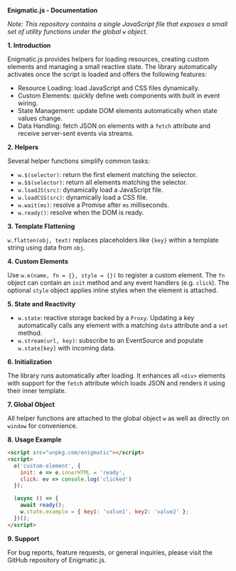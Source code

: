 **Enigmatic.js - Documentation**

*Note: This repository contains a single JavaScript file that exposes a small set of utility functions under the global `w` object.*

**1. Introduction**

Enigmatic.js provides helpers for loading resources, creating custom elements and managing a small reactive state. The library automatically activates once the script is loaded and offers the following features:

- Resource Loading: load JavaScript and CSS files dynamically.
- Custom Elements: quickly define web components with built in event wiring.
- State Management: update DOM elements automatically when state values change.
- Data Handling: fetch JSON on elements with a `fetch` attribute and receive server-sent events via streams.

**2. Helpers**

Several helper functions simplify common tasks:

- `w.$(selector)`: return the first element matching the selector.
- `w.$$(selector)`: return all elements matching the selector.
- `w.loadJS(src)`: dynamically load a JavaScript file.
- `w.loadCSS(src)`: dynamically load a CSS file.
- `w.wait(ms)`: resolve a Promise after `ms` milliseconds.
- `w.ready()`: resolve when the DOM is ready.

**3. Template Flattening**

`w.flatten(obj, text)` replaces placeholders like `{key}` within a template string using data from `obj`.

**4. Custom Elements**

Use `w.e(name, fn = {}, style = {})` to register a custom element. The `fn` object can contain an `init` method and any event handlers (e.g. `click`). The optional `style` object applies inline styles when the element is attached.

**5. State and Reactivity**

- `w.state`: reactive storage backed by a `Proxy`. Updating a key automatically calls any element with a matching `data` attribute and a `set` method.
- `w.stream(url, key)`: subscribe to an EventSource and populate `w.state[key]` with incoming data.

**6. Initialization**

The library runs automatically after loading. It enhances all `<div>` elements with support for the `fetch` attribute which loads JSON and renders it using their inner template.

**7. Global Object**

All helper functions are attached to the global object `w` as well as directly on `window` for convenience.

**8. Usage Example**

```html
<script src="unpkg.com/enigmatic"></script>
<script>
  e('custom-element', {
    init: e => e.innerHTML = 'ready',
    click: ev => console.log('clicked')
  });

  (async () => {
    await ready();
    w.state.example = { key1: 'value1', key2: 'value2' };
  })();
</script>
```

**9. Support**

For bug reports, feature requests, or general inquiries, please visit the GitHub repository of Enigmatic.js.
